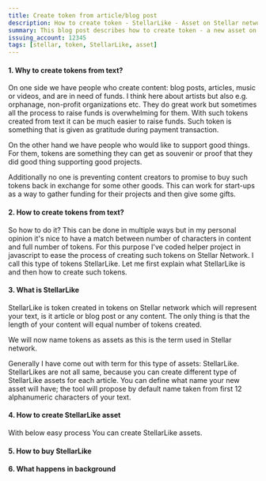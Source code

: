 ```yaml
---
title: Create token from article/blog post
description: How to create token - StellarLike - Asset on Stellar network which represents article text
summary: This blog post describes how to create token - a new asset on Stellar network - StellarLike - which represents article text. The length of text equals number of assets created. 
issuing_account: 12345
tags: [stellar, token, StellarLike, asset]
---
```


#### 1. Why to create tokens from text?

On one side we have people who create content: blog posts, articles, music or videos, and are in need of funds. I think here about artists but also e.g. orphanage, non-profit organizations etc. They do great work but sometimes all the process to raise funds is overwhelming for them. With such tokens created from text it can be much easier to raise funds. Such token is something that is given as gratitude during payment transaction. 

On the other hand we have people who would like to support good things. For them, tokens are something they can get as souvenir or proof that they did good thing supporting good projects. 

Additionally no one is preventing content creators to promise to buy such tokens back in exchange for some other goods. This can work for start-ups as a way to gather funding for their projects and then give some gifts.

#### 2. How to create tokens from text?

So how to do it? This can be done in multiple ways but in my personal opinion it's nice to have a match between number of characters in content and full number of tokens. For this purpose I've coded helper project in javascript to ease the process of creating such tokens on Stellar Network. I call this type of tokens StellarLike. Let me first explain what StellarLike is and then how to create such tokens.

#### 3. What is StellarLike

StellarLike is token created in tokens on Stellar network which will represent your text, is it article or blog post or any content. The only thing is that the length of your content will equal number of tokens created.

We will now name tokens as assets as this is the term used in Stellar network. 

Generally I have come out with term for this type of assets: StellarLike. StellarLikes are not all same, because you can create different type of StellarLike assets for each article. You can define what name your new asset will have; the tool will propose by default name taken from first 12 alphanumeric characters of your text. 

#### 4. How to create StellarLike asset

With below easy process You can create StellarLike assets.

#### 5. How to buy StellarLike 



#### 6. What happens in background


